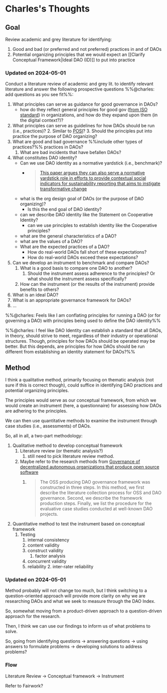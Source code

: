 # Charles's Thoughts

## Goal

Review academic and grey literature for identifying:

1. Good and bad (or preferred and not preferred) practices in and of DAOs
2. Potential organizing principles that we would expect an [[Clarify Conceptual Framework|Ideal DAO (ID)]] to put into practice
### Updated on 2024-05-01

Conduct a literature review of academic and grey lit. to identify relevant literature and answer the following prospective questions %%@charles: add questions as you see fit%%:

1. What principles can serve as guidance for good governance in DAOs?
	- how do they reflect general principles for good gov ([from ISO standard](https://committee.iso.org/ISO_37000_Governance)) in organizations, and how do they expand upon them (in the digital context?)?
2. What principles can serve as guidelines for how DAOs should be run (i.e., practices)?
	2. Similar to [POSI](https://openscholarlyinfrastructure.org/about/)?
	3. Should the principles put into practice the purpose of DAO organizing?
3. What are good and bad governance %%include other types of practices?%% practices in DAOs?
	1. What are bad incidents that have befallen DAOs?
4. What constitutes DAO identity? 
	- Can we use DAO identity as a normative yardstick (i.e., benchmark)?
		- > [This paper argues they can also serve a normative yardstick role in efforts to provide contextual social indicators for sustainability reporting that aims to instigate transformative change](https://onlinelibrary.wiley.com/doi/abs/10.1111/apce.12362)
	- what is the org design goal of DAOs (or the purpose of DAO organizing)? 
		- Is this the end goal of DAO identity?
	- can we describe DAO identity like the Statement on Cooperative Identity?
		- can we use principles to establish identity like the Cooperative principles?
	- what are the general characteristics of a DAO?
	- what are the values of a DAO?
	- What are the expected practices of a DAO?
		- How do real-world DAOs fall short of these expectations?
		- How do real-world DAOs exceed these expectations?
5. Can we develop an instrument to benchmark and compare DAOs?
	1. What is a good basis to compare one DAO to another?
		1. Should the instrument assess adherence to the principles? Or what should the instrument assess specifically?
	2. How can the instrument (or the results of the instrument) provide benefits to others?
6. What is an ideal DAO?
7. What is an appropriate governance framework for DAOs?
8. ...

%%@charles: Feels like I am conflating principles for running a DAO (or for governing a DAO) with principles being used to define the DAO identity%%

%%@charles: I feel like DAO Identity can establish a standard that all DAOs, in theory, should strive to meet, regardless of their industry or operational structures. Though, principles for how DAOs should be operated may be better. But this depends, are principles for how DAOs should be run different from establishing an identity statement for DAOs?%%
## Method

I think a qualitative method, primarily focusing on thematic analysis (not sure if this is correct though), could suffice in identifying DAO practices and potential organizing principles. 

The principles would serve as our conceptual framework, from which we would create an instrument (here, a questionnaire) for assessing how DAOs are adhering to the principles.

We can then use quantitative methods to examine the instrument through case studies (i.e., assessments) of DAOs. 

So, all in all, a two-part methodology:

1. Qualitative method to develop conceptual framework
	1. Literature review (or thematic analysis?)
		1. still need to pick literature review method.
	2. Maybe refer to the research methods from [Governance of decentralized autonomous organizations that produce open source software](https://www.sciencedirect.com/science/article/pii/S2096720923000416#se0080)
		1. > The OSS producing DAO governance framework was constructed in three steps. In this method, we first describe the literature collection process for OSS and DAO governance. Second, we describe the framework production steps. Finally, we list the procedure for the evaluative case studies conducted at well-known DAO projects.
2. Quantitative method to test the instrument based on conceptual framework
	1. Testing
		1. internal consistency
		3. content validity
		4. construct validity
			1. factor analysis
		5. concurrent validity
		6. reliability
			2. inter-rater reliability

### Updated on 2024-05-01
Method probably will not change too much, but I think switching to a question-oriented approach will provide more clarity on why we are researching DAOs and what we seek to measure through the DAO Index.

So, somewhat moving from a product-driven approach to a question-driven approach for the research.

Then, I think we can use our findings to inform us of what problems to solve.

So, going from identifying questions -> answering questions -> using answers to formulate problems -> developing solutions to address problems?

### Flow
Literature Review -> Conceptual framework -> Instrument

Refer to Fairwork?


